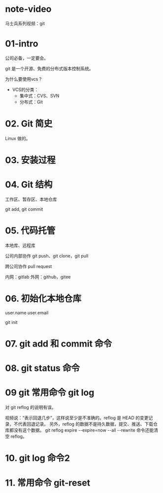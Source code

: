 # note-video
马士兵系列视频：git

# 01-intro
公司必备，一定要会。

git 是一个开源、免费的分布式版本控制系统。

为什么要使用vcs？

- VCS的分类：
  - 集中式：CVS、SVN
  - 分布式：Git
# 02. Git 简史
Linux 做的。
# 03. 安装过程
# 04. Git 结构
工作区、暂存区、本地仓库

git add, git commit

# 05. 代码托管
本地库、远程库

公司内部协作
git push、git clone，git pull

跨公司协作
pull request

内网：gitlab
外网：github，gitee

# 06. 初始化本地仓库

user.name
user.email

git init
# 07. git add 和 commit 命令
# 08. git status 命令

# 09 git 常用命令 git log
对 git reflog 的说明有误。

视频说：“表示回退几步”，这样说至少是不准确的。reflog 是 HEAD 的变更记录，不代表回退记录。
另外，reflog 的数据不是持久数据，提交、推送、下载仓库都没有这个数据。
git reflog expire --expire=now --all --rewrite 命令还能清空 reflog。
# 10. git log 命令2

# 11. 常用命令 git-reset

